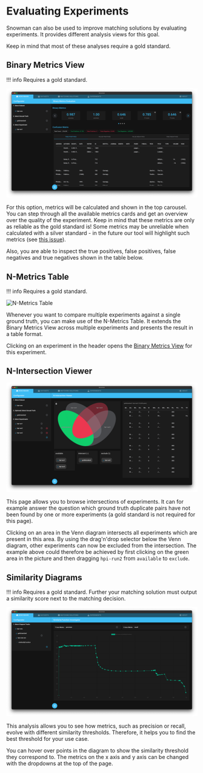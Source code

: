 # Evaluating Experiments

Snowman can also be used to improve matching solutions by evaluating experiments.
It provides different analysis views for this goal.

Keep in mind that most of these analyses require a gold standard.

## Binary Metrics View

!!! info
    Requires a gold standard.

![Binary Metrics View](../../assets/benchmark-binary-metrics.png "Binary Metrics View")

For this option, metrics will be calculated and shown in the top carousel. You can step
through all the available metrics cards and get an overview over the quality of the experiment. Keep in mind that
these metrics are only as reliable as the gold standard is! Some metrics may be unreliable when calculated with a silver
standard - in the future our tool will highlight such metrics (see [this issue](https://github.com/HPI-Information-Systems/snowman/issues/4)).

Also, you are able to inspect the true positives, false positives, false negatives and true negatives shown in the table below.

## N-Metrics Table

!!! info
    Requires a gold standard.

![N-Metrics Table](../assets/benchmark-nmetrics.png "N-Metrics Table")

Whenever you want to compare multiple experiments against a single ground truth, you can make use
of the N-Metrics Table. It extends the Binary Metrics View across multiple experiments and presents the result in a table format.

Clicking on an experiment in the header opens the [Binary Metrics View](#binary-metrics-view) for this experiment.

## N-Intersection Viewer

![N-Intersection Viewer](../../assets/benchmark-intersection.png "N-Intersection Viewer")

This page allows you to browse intersections of experiments. It can for example answer the question which ground truth duplicate pairs have not been found by one or more experiments (a gold standard is not required for this page).

Clicking on an area in the Venn diagram intersects all experiments which are present in this area. By using the drag'n'drop selector below the Venn diagram, other experiments can now be excluded from the intersection. The example above could therefore be achieved by first clicking on the green area in the picture and then dragging `hpi-run2` from `available` to `exclude`.

## Similarity Diagrams

!!! info
    Requires a gold standard. Further your matching solution must output a similarity score next to the matching decision.

![Similarity Diagrams](../../assets/similarityfunction-graph.png "Similarity Diagrams")

This analysis allows you to see how metrics, such as precision or recall, evolve with different similarity thresholds.
Therefore, it helps you to find the best threshold for your use case.

You can hover over points in the diagram to show the similarity threshold they correspond to. The metrics on the x axis and y axis can be changed with the dropdowns at the top of the page.
